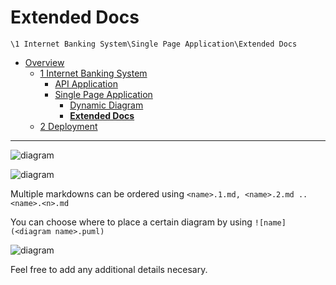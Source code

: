 # Extended Docs

`\1 Internet Banking System\Single Page Application\Extended Docs`

* [Overview](../../../README.md)
  * [1 Internet Banking System](../../../1%20Internet%20Banking%20System/README.md)
    * [API Application](../../../1%20Internet%20Banking%20System/API%20Application/README.md)
    * [Single Page Application](../../../1%20Internet%20Banking%20System/Single%20Page%20Application/README.md)
      * [Dynamic Diagram](../../../1%20Internet%20Banking%20System/Single%20Page%20Application/Dynamic%20Diagram/README.md)
      * [**Extended Docs**](../../../1%20Internet%20Banking%20System/Single%20Page%20Application/Extended%20Docs/README.md)
  * [2 Deployment](../../../2%20Deployment/README.md)

---

![diagram](https://www.plantuml.com/plantuml/svg/0/TOxDQWCn38JFCVWT1dheAKiRUkmX9Ean4EWJgBlgOcBBYsn3GjftBzuq_TcqkaXePlHfcJ9fBi5RSuldmRiC9pdY0GFrdAof3Ol3mfgqTpAGKXYbBMdl1FTtK-7fa5c5_3hwgEYLZbF7Ach7UjPVFBLxQwnfFQM45ILUrwckX0AdWLg6S6ww4i8HDvknSB9crdovyVWsdsF7cg9OCzioPoSzui_bLG2Vjefwl-QznbWf-8OtvriOmvUxm7zl_Cx-zTD8dQHheaX9t3KNsvAbAy5_0000)

![diagram](https://www.plantuml.com/plantuml/svg/0/ROv12iCW44NtWdUO2-G28OIeEK6XT2qw2scYgOw1thwCTj50LxFuR_v_Io6RgUwR58VD55muR2Iu5ynIIC4NXXdK26jwfFoKmZeAfoK4nO3YL8ymJU0oMi8RlYeMWdd-GJMZcb7pfyX8OM3eFHojAQ8K7WlbzEQq_NQBRxrfMvwfwqZpOMlUwJLNuGMZh_ls0G00)

Multiple markdowns can be ordered using `<name>.1.md, <name>.2.md .. <name>.<n>.md`

You can choose where to place a certain diagram by using `![name](<diagram name>.puml)`

![diagram](https://www.plantuml.com/plantuml/png/0/NK-x2iCm3DmD_eVRXSdG7uX3ChMKKcYcBCBsa2M5s5kSVozshAM790xTeKSV4-_9huaPPjAAZ820JlW2G1JIAiCDZm-k9ZbhRUE6vh37zRlbOXBa6YCdhgJcV0F4H6rT1WQEePdSUneFVuefkzVpVaq2SCGp_z_K9fUob5uHklQHh02qwiFcwyC_)

Feel free to add any additional details necesary.
